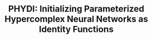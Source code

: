 ---
layout: default
title: 'PHYDI: Initializing Parameterized Hypercomplex Neural Networks as Identity Functions'
authors: Matteo Mancanelli, Eleonora Grassucci, Aurelio Uncini, Danilo Comminiello
publication: IEEE International Workshop on Machine Learning for Signal Processing (MLSP 2023)
month: Sept.
year: 2023
type: conference
doi: https://ieeexplore.ieee.org/document/10285926
preprint: https://arxiv.org/abs/2310.07612
pdf: 
paper: 
poster: PHYDI_poster.pdf
code: https://github.com/ispamm/PHYDI
bibtex: "@inproceedings{mancanelli2023MLSP,<br/>
  &emsp;author={Mancanelli, Matteo and Grassucci, Eleonora and Uncini, Aurelio and Comminiello, Danilo},<br/>
  &emsp;booktitle={2023 IEEE 33rd International Workshop on Machine Learning for Signal Processing (MLSP)},<br/>
  &emsp;title={PHYDI: Initializing Parameterized Hypercomplex Neural Networks As Identity Functions},<br/>
  &emsp;year={2023},<br/>
  &emsp;organization={IEEE},<br/>
  &emsp;pages={1-6},<br/>
  &emsp;doi={10.1109/MLSP55844.2023.10285926}<br/>
}"
award: Top 5% Outstanding Paper
---